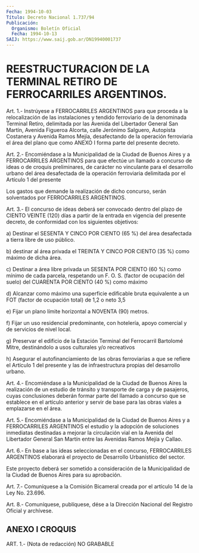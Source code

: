 ```yaml
---
Fecha: 1994-10-03
Título: Decreto Nacional 1.737/94
Publicación:
  Organismo: Boletín Oficial
  Fecha: 1994-10-13
SAIJ: https://www.saij.gob.ar/DN19940001737
---
```

# REESTRUCTURACION DE LA TERMINAL RETIRO DE FERROCARRILES ARGENTINOS.

<a id="1"></a>
Art. 1.- Instrúyese a FERROCARRILES ARGENTINOS para que proceda a la  relocalización  de las instalaciones y tendido ferroviario de la denominada Terminal  Retiro,  delimitada  por  las  Avenida  del Libertador  General  San  Martín,  Avenida  Figueroa Alcorta, calle Jerónimo  Salguero,  Autopista  Costanera  y Avenida  Ramos  Mejía, desafectando  de la operación ferroviaria el  área  del  plano  que como ANEXO I forma parte del presente decreto.

<a id="2"></a>
Art. 2.- Encomiéndase a la Municipalidad de la Ciudad de Buenos Aires  y  a  FERROCARRILES ARGENTINOS para que efectúe un llamado a concurso  de ideas  o  de  croquis  preliminares,  de  carácter  no vinculante  para  el  desarrollo  urbano del área desafectada de la operación ferroviaria delimitada por  el  Artículo  1  del presente

Los  gastos  que  demande la realización de dicho concurso,  serán solventados por FERROCARRILES ARGENTINOS.

<a id="3"></a>
Art.  3.- El concurso de ideas deberá ser convocado dentro del plazo de CIENTO  VEINTE  (120)  días  a  partir  de  la  entrada en vigencia  del  presente  decreto, de conformidad con los siguientes objetivos:

a)  Destinar  el  SESENTA  Y CINCO  POR  CIENTO  (65  %)  del  área desafectada a tierra libre de uso público.

b) destinar al área privada  el  TREINTA Y CINCO POR CIENTO (35 %) como máximo de dicha área.

c) Destinar a área libre privada un  SESENTA  POR  CIENTO  (60  %) como  mínimo  de  cada  parcela,  respetando un F. O. S. (factor de ocupación del suelo) del CUARENTA POR  CIENTO  (40  %)  como máximo

d)    Alcanzar    como  máximo  una  superficie  edificable  bruta equivalente a un FOT  (factor de ocupación total) de 1,2 o neto 3,5

e) Fijar un plano límite  horizontal  a  NOVENTA  (90) metros.

f)  Fijar  un  uso residencial predominante, con hotelería,  apoyo comercial y de servicios de nivel local.

g) Preservar el  edificio  de la Estación Terminal del Ferrocarril Bartolomé Mitre, destinándolo  a  usos  culturales  y/o recreativos

h) Asegurar el autofinanciamiento de las obras ferroviarias  a  que se  refiere  el  Artículo  1  del presente y las de infraestructura propias del desarrollo urbano.

<a id="4"></a>
Art. 4.- Encomiéndase a la Municipalidad de la Ciudad de Buenos Aires  la  realización  de  un  estudio de tránsito y transporte de carga y de pasajeros, cuyas conclusiones  deberán  formar parte del llamado  a  concurso  que  se  establece en el artículo anterior  y servir  de base para las obras viales  a  emplazarse  en  el  área.

<a id="5"></a>
Art. 5.- Encomiéndase a la Municipalidad de la Ciudad de Buenos Aires  y  a  FERROCARRILES  ARGENTINOS  el estudio y la adopción de soluciones inmediatas destinadas a mejorar  la  circulación vial en la  Avenida  del Libertador General San Martín entre  las  Avenidas Ramos Mejía y Callao.

<a id="6"></a>
Art.  6.-  En  base  a las ideas seleccionadas en el concurso, FERROCARRILES  ARGENTINOS  elaborará   el  proyecto  de  Desarrollo Urbanístico del sector.

Este  proyecto  deberá  ser  sometido  a  consideración    de   la Municipalidad  de  la  Ciudad  de  Buenos Aires para su aprobación.

<a id="7"></a>
Art.  7.-  Comuníquese  a  la Comisión Bicameral creada por el artículo 14 de la Ley No. 23.696.

<a id="8"></a>
Art. 8.- Comuníquese, publíquese, dése a la Dirección Nacional del Registro Oficial y archívese.

## ANEXO I CROQUIS

<a id="1"></a>
ART. 1.- (Nota de redacción) NO GRABABLE